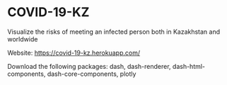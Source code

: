 # COVID-19-KZ
Visualize the risks of meeting an infected person both in Kazakhstan and worldwide

Website: https://covid-19-kz.herokuapp.com/


Download the following packages: dash, dash-renderer, dash-html-components, dash-core-components, plotly
